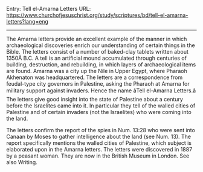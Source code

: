 Entry: Tell el-Amarna Letters
URL: https://www.churchofjesuschrist.org/study/scriptures/bd/tell-el-amarna-letters?lang=eng

---

The Amarna letters provide an excellent example of the manner in which archaeological discoveries enrich our understanding of certain things in the Bible. The letters consist of a number of baked-clay tablets written about 1350Â B.C. A tell is an artificial mound accumulated through centuries of building, destruction, and rebuilding, in which layers of archaeological items are found. Amarna was a city up the Nile in Upper Egypt, where Pharaoh Akhenaton was headquartered. The letters are a correspondence from feudal-type city governors in Palestine, asking the Pharaoh at Amarna for military support against invaders. Hence the name âTell el-Amarna Letters.â The letters give good insight into the state of Palestine about a century before the Israelites came into it. In particular they tell of the walled cities of Palestine and of certain invaders (not the Israelites) who were coming into the land.

The letters confirm the report of the spies in Num. 13:28 who were sent into Canaan by Moses to gather intelligence about the land (see Num. 13). The report specifically mentions the walled cities of Palestine, which subject is elaborated upon in the Amarna letters. The letters were discovered in 1887 by a peasant woman. They are now in the British Museum in London. See also Writing.
